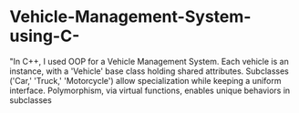 # Vehicle-Management-System-using-C-
   "In C++, I used OOP for a Vehicle Management System. Each vehicle is an instance, with a 'Vehicle' base class holding shared attributes. Subclasses ('Car,' 'Truck,' 'Motorcycle') allow specialization while keeping a uniform interface. Polymorphism, via virtual functions, enables unique behaviors in subclasses
